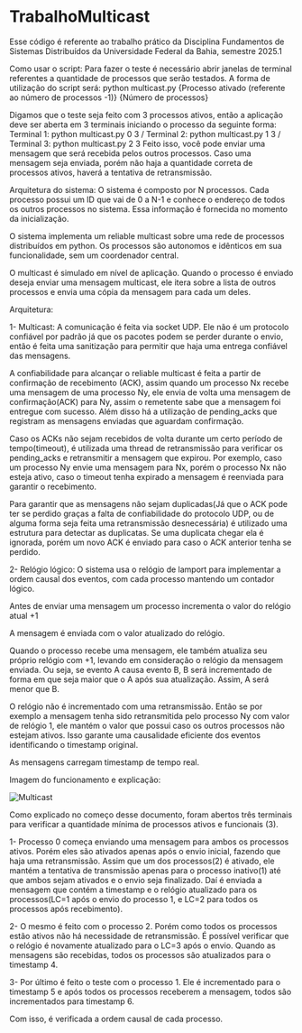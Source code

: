 # TrabalhoMulticast

Esse código é referente ao trabalho prático da Disciplina Fundamentos de Sistemas Distribuídos da Universidade Federal da Bahia, semestre 2025.1

Como usar o script:
Para fazer o teste é necessário abrir janelas de terminal referentes a quantidade de processos que serão testados. A forma de utilização do script será: python multicast.py {Processo ativado (referente ao número de processos -1)} {Número de processos}

Digamos que o teste seja feito com 3 processos ativos, então a aplicação deve ser aberta em 3 terminais iniciando o processo da seguinte forma: 
Terminal 1: python multicast.py 0 3 / Terminal 2: python multicast.py 1 3 / Terminal 3: python multicast.py 2 3
Feito isso, você pode enviar uma mensagem que será recebida pelos outros processos. Caso uma mensagem seja enviada, porém não haja a quantidade correta de processos ativos, haverá a tentativa de retransmissão.

Arquitetura do sistema:
O sistema é composto por N processos. Cada processo possui um ID que vai de 0 a N-1 e conhece o endereço de todos os outros processos no sistema. Essa informação é fornecida no momento da inicialização.

O sistema implementa um reliable multicast sobre uma rede de processos distribuídos em python. Os processos são autonomos e idênticos em sua funcionalidade, sem um coordenador central. 

O multicast é simulado em nível de aplicação. Quando o processo é enviado deseja enviar uma mensagem multicast, ele itera sobre a lista de outros processos e envia uma cópia da mensagem para cada um deles. 

Arquitetura:

1- Multicast:
A comunicação é feita via socket UDP. Ele não é um protocolo confiável por padrão já que os pacotes podem se perder durante o envio, então é feita uma sanitização para permitir que haja uma entrega confiável das mensagens.

A confiabilidade para alcançar o reliable multicast é feita a partir de confirmação de recebimento (ACK), assim quando um processo Nx recebe uma mensagem de uma processo Ny, ele envia de volta uma mensagem de confirmação(ACK) para Ny, assim o remetente sabe que a mensagem foi entregue com sucesso. Além disso há a utilização de pending_acks que registram as mensagens enviadas que aguardam confirmação.

Caso os ACKs não sejam recebidos de volta durante um certo período de tempo(timeout), é utilizada uma thread de retransmissão para verificar os pending_acks e retransmitir a mensagem que expirou. Por exemplo, caso um processo Ny envie uma mensagem para Nx, porém o processo Nx não esteja ativo, caso o timeout tenha expirado a mensagem é reenviada para garantir o recebimento.

Para garantir que as mensagens não sejam duplicadas(Já que o ACK pode ter se perdido graças a falta de confiabilidade do protocolo UDP, ou de alguma forma seja feita uma retransmissão desnecessária) é utilizado uma estrutura para detectar as duplicatas. Se uma duplicata chegar ela é ignorada, porém um novo ACK é enviado para caso o ACK anterior tenha se perdido.

2- Relógio lógico:
O sistema usa o relógio de lamport para implementar a ordem causal dos eventos, com cada processo mantendo um contador lógico.

Antes de enviar uma mensagem um processo incrementa o valor do relógio atual +1

A mensagem é enviada com o valor atualizado do relógio.

Quando o processo recebe uma mensagem, ele também atualiza seu próprio relógio com +1, levando em consideração o relógio da mensagem enviada. Ou seja, se evento A causa evento B, B será incrementado de forma em que seja maior que o A após sua atualização. Assim, A será menor que B.

O relógio não é incrementado com uma retransmissão. Então se por exemplo a mensagem tenha sido retransmitida pelo processo Ny com valor de relógio 1, ele mantém o valor que possui caso os outros processos não estejam ativos. Isso garante uma causalidade eficiente dos eventos identificando o timestamp original.

As mensagens carregam timestamp de tempo real.

Imagem do funcionamento e explicação:

![Multicast](https://github.com/user-attachments/assets/b2470d05-5a21-4db9-a3e9-f2a2e3955ba1)


Como explicado no começo desse documento, foram abertos três terminais para verificar a quantidade mínima de processos ativos e funcionais (3). 

1- Processo 0 começa enviando uma mensagem para ambos os processos ativos. Porém eles são ativados apenas após o envio inicial, fazendo que haja uma retransmissão. Assim que um dos processos(2) é ativado, ele mantém a tentativa de transmissão apenas para o processo inativo(1) até que ambos sejam ativados e o envio seja finalizado. Daí é enviada a mensagem que contém a timestamp e o relógio atualizado para os processos(LC=1 após o envio do processo 1, e LC=2 para todos os processos após recebimento). 

2- O mesmo é feito com o processo 2. Porém como todos os processos estão ativos não há necessidade de retransmissão. É possível verificar que o relógio é novamente atualizado para o LC=3 após o envio. Quando as mensagens são recebidas, todos os processos são atualizados para o timestamp 4.

3- Por último é feito o teste com o processo 1. Ele é incrementado para o timestamp 5 e após todos os processos receberem a mensagem, todos são incrementados para timestamp 6.

Com isso, é verificada a ordem causal de cada processo.
